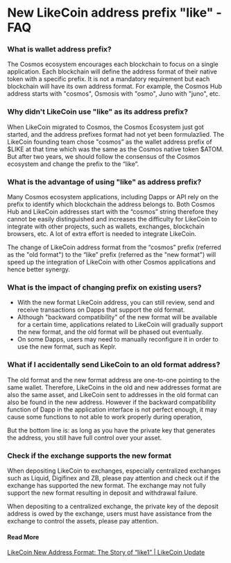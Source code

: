 # New LikeCoin address prefix "like" - FAQ

### What is wallet address prefix?

The Cosmos ecosystem encourages each blockchain to focus on a single application. Each blockchain will define the address format of their native token with a specific prefix.  It is not a mandatory requirement but each blockchain will have its own address format. For example, the Cosmos Hub address starts with "cosmos", Osmosis with "osmo", Juno with "juno", etc.

### Why didn't LikeCoin use "like" as its address prefix?

When LikeCoin migrated to Cosmos, the Cosmos Ecosystem just got started, and the address prefixes format had not yet been formulazlied. The LikeCoin founding team chose "cosmos” as the wallet address prefix of $LIKE at that time which was the same as the Cosmos native token $ATOM. But after two years, we should follow the consensus of the Cosmos ecosystem and change the prefix to the “like”.

### What is the advantage of using "like" as address prefix?

Many Cosmos ecosystem applications, including Dapps or API rely on the prefix to identify which blockchain the address belongs to. Both Cosmos Hub and LikeCoin addresses start with the “cosmos” string therefore they cannot be easily distinguished and increases the difficulty for LikeCoin to integrate with other projects, such as wallets, exchanges, blockchain browsers, etc. A lot of extra effort is needed to integrate LikeCoin.

The change of LikeCoin address format from the “cosmos” prefix (referred as the "old format") to the “like” prefix (referred as the "new format") will speed up the integration of LikeCoin with other Cosmos applications and hence better synergy.

### What is the impact of changing prefix on existing users?

* With the new format LikeCoin address, you can still review, send and receive transactions on Dapps that support the old format.
* Although "backward compatibility" of the new format will be available for a certain time, applications related to LikeCoin will gradually support the new format, and the old format will be phased out eventually.
* On some Dapps, users may need to manually reconfigure it in order to use the new format, such as Keplr.

### What if I accidentally send LikeCoin to an old format address?

The old format and the new format address are one-to-one pointing to the same wallet. Therefore, LikeCoins in the old and new addresses format are also the same asset, and LikeCoin sent to addresses in the old format can also be found in the new address. However if the backward compatibility function of Dapp in the application interface is not perfect enough, it may cause some functions to not able to work properly during operation,

But the bottom line is: as long as you have the private key that generates the address, you still have full control over your asset.

### Check if the exchange supports the new format

When depositing LikeCoin to exchanges, especially centralized exchanges such as Liquid, Digifinex and ZB, please pay attention and check out if the exchange has supported the new format. The exchange may not fully support the new format resulting in deposit and withdrawal failure.

When depositing to a centralized exchange, the private key of the deposit address is owed by the exchange, users must have assistance from the exchange to control the assets, please pay attention.

#### Read More

[LikeCoin New Address Format: The Story of “like1” | LikeCoin Update](https://blog.like.co/likecoin-newsletter-like1-story/)

